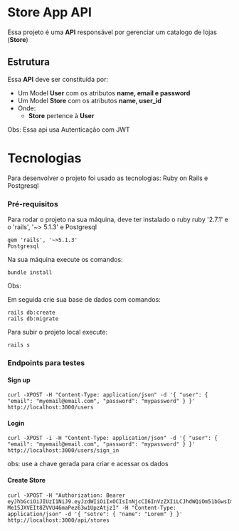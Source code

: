 # Store App API
Essa projeto é uma **API** responsável por gerenciar um catalogo de lojas (**Store**)

## Estrutura
Essa **API** deve ser constituída por:

 - Um Model **User** com os atributos **name, email e password**
 - Um Model **Store** com os atributos **name, user_id**
 -  Onde:
	 - **Store** pertence à **User**

Obs: Essa api usa Autenticação com JWT

# Tecnologias

Para desenvolver o projeto foi usado as tecnologias: Ruby on Rails e Postgresql

### Pré-requisitos

Para rodar o projeto na sua máquina, deve ter instalado o ruby ruby '2.7.1' e o 'rails', '~> 5.1.3' e Postgresql

```
gem 'rails', '~>5.1.3'
Postgresql
```

Na sua máquina execute os comandos:
```
bundle install
```

Obs:  
 

Em seguida crie sua base de dados com comandos:

```
rails db:create
rails db:migrate
```
Para subir o projeto local execute:
```
rails s
```

### Endpoints para testes

#### Sign up

```
curl -XPOST -H "Content-Type: application/json" -d '{ "user": { "email": "myemail@email.com", "password": "mypassword" } }' http://localhost:3000/users
```

#### Login
```
curl -XPOST -i -H "Content-Type: application/json" -d '{ "user": { "email": "myemail@email.com", "password": "mypassword" } }' http://localhost:3000/users/sign_in
```
obs: use a chave gerada para criar e acessar os dados

#### Create Store
```
curl -XPOST -H "Authorization: Bearer eyJhbGciOiJIUzI1NiJ9.eyJzdWIiOiIxOCIsInNjcCI6InVzZXIiLCJhdWQiOm51bGwsImlhdCI6MTY2NzU0Mjk1MSwiZXhwIjoxNjY4ODM4OTUxLCJqdGkiOiI5NDY3ZTZhMS0wNDU5LTQ0N2ItYmMzNi1kMWI0YmIwMzQwZGMifQ.GBVAhfVA-Me15JXVEIt8ZVVU46maPez63w1UpzAtjzI" -H "Content-Type: application/json" -d '{ "sotre": { "name": "Lorem" } }' http://localhost:3000/api/stores
```

